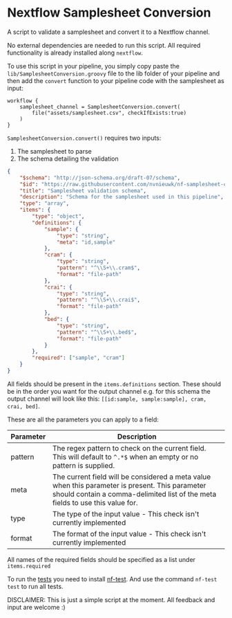 # Nextflow Samplesheet Conversion
A script to validate a samplesheet and convert it to a Nextflow channel.

No external dependencies are needed to run this script. All required functionality is already installed along `nextflow`.

To use this script in your pipeline, you simply copy paste the `lib/SamplesheetConversion.groovy` file to the lib folder of your pipeline and then add the `convert` function to your pipeline code with the samplesheet as input:

```nextflow
workflow {
    samplesheet_channel = SamplesheetConversion.convert(
        file("assets/samplesheet.csv", checkIfExists:true)
    )
}
```

`SamplesheetConversion.convert()` requires two inputs: 
1. The samplesheet to parse
2. The schema detailing the validation

```json
{
    "$schema": "http://json-schema.org/draft-07/schema",
    "$id": "https://raw.githubusercontent.com/nvnieuwk/nf-samplesheet-conversion/master/assets/samplesheet_schema.json",
    "title": "Samplesheet validation schema",
    "description": "Schema for the samplesheet used in this pipeline",
    "type": "array",
    "items": {
        "type": "object",
        "definitions": {
            "sample": {
                "type": "string",
                "meta": "id,sample"
            },
            "cram": {
                "type": "string",
                "pattern": "^\\S+\\.cram$",
                "format": "file-path"
            },
            "crai": {
                "type": "string",
                "pattern": "^\\S+\\.crai$",
                "format": "file-path"
            },
            "bed": {
                "type": "string",
                "pattern": "^\\S+\\.bed$",
                "format": "file-path"
            }
        },
        "required": ["sample", "cram"]
    }
}
```

All fields should be present in the `items.definitions` section. These should be in the order you want for the output channel e.g. for this schema the output channel will look like this: `[[id:sample, sample:sample], cram, crai, bed]`.

These are all the parameters you can apply to a field:

| Parameter | Description |
|-----------|-------------|
| pattern | The regex pattern to check on the current field. This will default to `^.*$` when an empty or no pattern is supplied. |
| meta | The current field will be considered a meta value when this parameter is present. This parameter should contain a comma-delimited list of the meta fields to use this value for. |
| type | The type of the input value - This check isn't currently implemented |
| format | The format of the input value - This check isn't currently implemented |

All names of the required fields should be specified as a list under `items.required`

To run the [tests](tests/) you need to install [nf-test](https://github.com/askimed/nf-test). And use the command `nf-test test` to run all tests.

DISCLAIMER: This is just a simple script at the moment. All feedback and input are welcome :)
